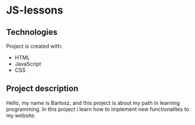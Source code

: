 # JS-lessons

## Technologies 
Project is created with:
* HTML
* JavaScript
* CSS
## Project description
Hello,
my name is Bartosz, and this project is about my path in learning programming.
In this project i learn how to implement new functionalites to my website.
